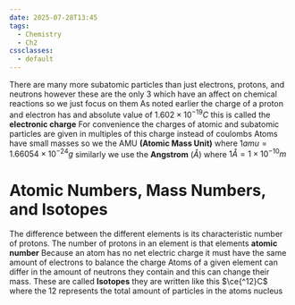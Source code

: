 ```yaml
---
date: 2025-07-28T13:45
tags:
  - Chemistry
  - Ch2
cssclasses:
  - default
---
```

There are many more subatomic particles than just electrons, protons, and neutrons however these are the only 3 which have an affect on chemical reactions so we just focus on them
As noted earlier the charge of a proton and electron has and absolute value of $1.602\times10^{-19}C$ this is called the **electronic charge** 
For convenience the charges of atomic and subatomic particles are given in multiples of this charge instead of coulombs
Atoms have small masses so we the AMU **(Atomic Mass Unit)** where $1amu=1.66054\times10^{-24}g$ similarly we use the **Angstrom** ($Å$) where $1Å=1\times10^{-10}m$ 

# Atomic Numbers, Mass Numbers, and Isotopes
The difference between the different elements is its characteristic number of protons. The number of protons in an element is that elements **atomic number** 
Because an atom has no net electric charge it must have the same amount of electrons to balance the charge
Atoms of a given element can differ in the amount of neutrons they contain and this can change their mass. These are called **Isotopes** they are written like this $\ce{^12}C$ where the 12 represents the total amount of particles in the atoms nucleus